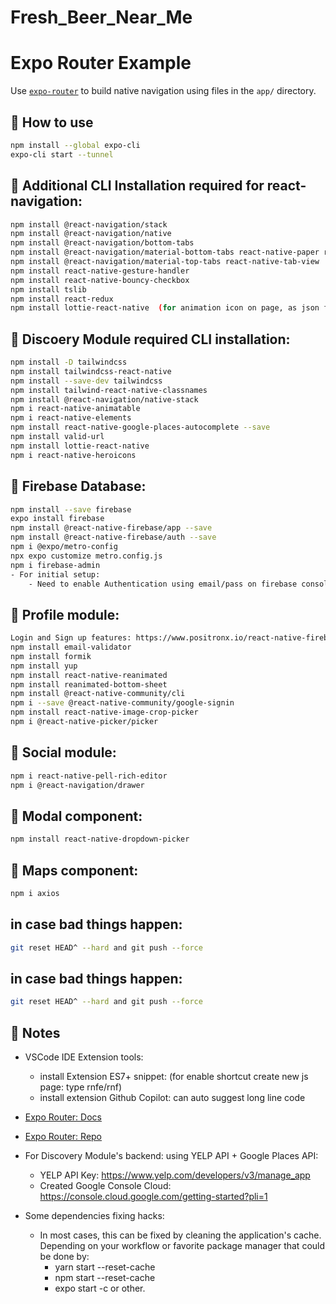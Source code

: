 # Fresh_Beer_Near_Me

# Expo Router Example

Use [`expo-router`](https://expo.github.io/router) to build native navigation using files in the `app/` directory.

## 🚀 How to use

```sh
npm install --global expo-cli
expo-cli start --tunnel
```

## 🚀 Additional CLI Installation required for react-navigation:

```sh
npm install @react-navigation/stack
npm install @react-navigation/native
npm install @react-navigation/bottom-tabs
npm install @react-navigation/material-bottom-tabs react-native-paper react-native-vector-icons
npm install @react-navigation/material-top-tabs react-native-tab-view
npm install react-native-gesture-handler
npm install react-native-bouncy-checkbox
npm install tslib
npm install react-redux
npm install lottie-react-native  (for animation icon on page, as json file)
```

## 📝 Discoery Module required CLI installation:

```sh
npm install -D tailwindcss
npm install tailwindcss-react-native
npm install --save-dev tailwindcss
npm install tailwind-react-native-classnames
npm install @react-navigation/native-stack
npm i react-native-animatable
npm i react-native-elements
npm install react-native-google-places-autocomplete --save
npm install valid-url
npm install lottie-react-native
npm i react-native-heroicons
```

## 📝 Firebase Database:

```sh
npm install --save firebase
expo install firebase
npm install @react-native-firebase/app --save
npm install @react-native-firebase/auth --save
npm i @expo/metro-config
npx expo customize metro.config.js
npm i firebase-admin
- For initial setup:
    - Need to enable Authentication using email/pass on firebase console page
```

## 📝 Profile module:

```sh
Login and Sign up features: https://www.positronx.io/react-native-firebase-login-and-user-registration-tutorial/
npm install email-validator
npm install formik
npm install yup
npm install react-native-reanimated
npm install reanimated-bottom-sheet
npm install @react-native-community/cli
npm i --save @react-native-community/google-signin
npm install react-native-image-crop-picker
npm i @react-native-picker/picker
```

## 📝 Social module:

```sh
npm i react-native-pell-rich-editor
npm i @react-navigation/drawer
```

## 📝 Modal component:

```sh
npm install react-native-dropdown-picker
```

## 📝 Maps component:

```sh
npm i axios
```

## in case bad things happen:

```sh
git reset HEAD^ --hard and git push --force
```

## in case bad things happen:

```sh
git reset HEAD^ --hard and git push --force
```

## 📝 Notes

- VSCode IDE Extension tools:

  - install Extension ES7+ snippet: (for enable shortcut create new js page: type rnfe/rnf)
  - install extension Github Copilot: can auto suggest long line code

- [Expo Router: Docs](https://expo.github.io/router)
- [Expo Router: Repo](https://github.com/expo/router)

- For Discovery Module's backend: using YELP API + Google Places API:

  - YELP API Key: https://www.yelp.com/developers/v3/manage_app
  - Created Google Console Cloud: https://console.cloud.google.com/getting-started?pli=1

- Some dependencies fixing hacks:
  - In most cases, this can be fixed by cleaning the application's cache. Depending on your workflow or favorite package manager that could be done by:
    - yarn start --reset-cache
    - npm start --reset-cache
    - expo start -c
      or other.
